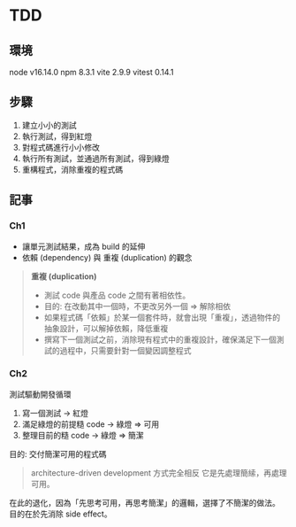# TDD

## 環境

node v16.14.0
npm 8.3.1
vite 2.9.9
vitest 0.14.1

## 步驟

1. 建立小小的測試
2. 執行測試，得到紅燈
3. 對程式碼進行小小修改
4. 執行所有測試，並通過所有測試，得到綠燈
5. 重構程式，消除重複的程式碼

## 記事

### Ch1

- 讓單元測試結果，成為 build 的延伸
- 依賴 (dependency) 與 重複 (duplication) 的觀念

> **重複 (duplication)**
> - 測試 code 與產品 code 之間有著相依性。
> - 目的: 在改動其中一個時，不更改另外一個 => 解除相依
> - 如果程式碼「依賴」於某一個套件時，就會出現「重複」，透過物件的抽象設計，可以解掉依賴，降低重複
> - 撰寫下一個測試之前，消除現有程式中的重複設計，確保滿足下一個測試的過程中，只需要針對一個變因調整程式
> 

### Ch2

測試驅動開發循環

1. 寫一個測試 -> 紅燈
2. 滿足綠燈的前提糙 code -> 綠燈 => 可用
3. 整理目前的糙 code -> 綠燈 => 簡潔

目的: 交付簡潔可用的程式碼

> architecture-driven development 方式完全相反
> 它是先處理簡䌇，再處理可用。

在此的退化，因為「先思考可用，再思考簡潔」的邏輯，選擇了不簡潔的做法。
目的在於先消除 side effect。 